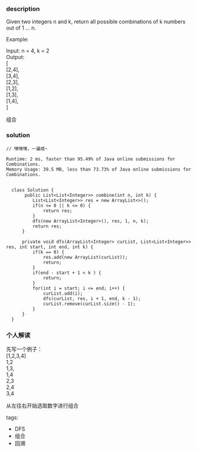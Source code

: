 ### description    
  Given two integers n and k, return all possible combinations of k numbers out of 1 ... n.  
    
  Example:  
    
  Input: n = 4, k = 2  
  Output:  
  [  
    [2,4],  
    [3,4],  
    [2,3],  
    [1,2],  
    [1,3],  
    [1,4],  
  ]  
    
  组合  
### solution    
```    
// 嘿嘿嘿，一遍成~  
  
Runtime: 2 ms, faster than 95.49% of Java online submissions for Combinations.  
Memory Usage: 39.5 MB, less than 73.73% of Java online submissions for Combinations.  
  
  
  class Solution {  
       public List<List<Integer>> combine(int n, int k) {  
          List<List<Integer>> res = new ArrayList<>();  
          if(n <= 0 || k <= 0) {  
              return res;  
          }  
          dfs(new ArrayList<Integer>(), res, 1, n, k);  
          return res;  
      }  
    
      private void dfs(ArrayList<Integer> curList, List<List<Integer>> res, int start, int end, int k) {  
          if(k == 0) {  
              res.add(new ArrayList(curList));  
              return;  
          }  
          if(end - start + 1 < k ) {  
              return;  
          }  
          for(int i = start; i <= end; i++) {  
              curList.add(i);  
              dfs(curList, res, i + 1, end, k - 1);  
              curList.remove(curList.size() - 1);  
          }  
      }  
  }  
```    
    
### 个人解读    
  先写一个例子：  
  [1,2,3,4]  
  1,2  
  1,3,  
  1,4  
  2,3  
  2,4  
  3,4  
    
  从左往右开始选取数字进行组合  
    
tags:    
  -  DFS  
  -  组合  
  -  回溯  
